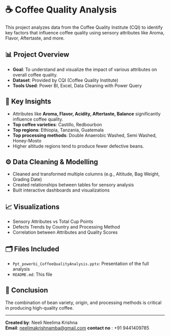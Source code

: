 # ☕ Coffee Quality Analysis

This project analyzes data from the Coffee Quality Institute (CQI) to identify key factors that influence coffee quality using sensory attributes like Aroma, Flavor, Aftertaste, and more.

## 📊 Project Overview
- **Goal**: To understand and visualize the impact of various attributes on overall coffee quality.
- **Dataset**: Provided by CQI (Coffee Quality Institute)
- **Tools Used**: Power BI, Excel, Data Cleaning with Power Query

## 📌 Key Insights
- Attributes like **Aroma, Flavor, Acidity, Aftertaste, Balance** significantly influence coffee quality.
- **Top coffee varieties**: Castillo, Redbourbon
- **Top regions**: Ethiopia, Tanzania, Guatemala
- **Top processing methods**: Double Anaerobic Washed, Semi Washed, Honey-Mosto
- Higher altitude regions tend to produce fewer defective beans.

## ⚙️ Data Cleaning & Modelling
- Cleaned and transformed multiple columns (e.g., Altitude, Bag Weight, Grading Date)
- Created relationships between tables for sensory analysis
- Built interactive dashboards and visualizations

## 📈 Visualizations
- Sensory Attributes vs Total Cup Points
- Defects Trends by Country and Processing Method
- Correlation between Attributes and Quality Scores

## 🗂 Files Included
- `Ppt_powerbi_CoffeeQualityAnalysis.pptx`: Presentation of the full analysis
- `README.md`: This file

## 🧠 Conclusion
The combination of bean variety, origin, and processing methods is critical in producing high-quality coffee.

---

**Created by**: Neeli Neelima Krishna  
**Email**: neelimakrishnamba@gmail.com
**contact no** : +91 9441409785

